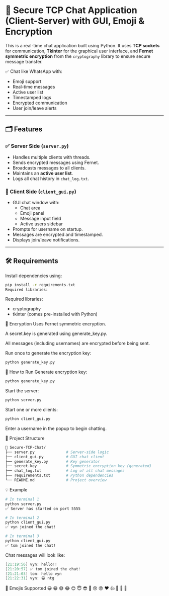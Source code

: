 # 🔐 Secure TCP Chat Application (Client-Server) with GUI, Emoji & Encryption

This is a real-time chat application built using Python. It uses **TCP sockets** for communication, **Tkinter** for the graphical user interface, and **Fernet symmetric encryption** from the `cryptography` library to ensure secure message transfer.

✅ Chat like WhatsApp with:
- Emoji support  
- Real-time messages  
- Active user list  
- Timestamped logs  
- Encrypted communication  
- User join/leave alerts

---

## 🗂️ Features

### ✅ Server Side (`server.py`)
- Handles multiple clients with threads.
- Sends encrypted messages using Fernet.
- Broadcasts messages to all clients.
- Maintains an **active user list**.
- Logs all chat history in `chat_log.txt`.

### 💬 Client Side (`client_gui.py`)
- GUI chat window with:
  - Chat area
  - Emoji panel
  - Message input field
  - Active users sidebar
- Prompts for username on startup.
- Messages are encrypted and timestamped.
- Displays join/leave notifications.

---

## 🛠️ Requirements

Install dependencies using:

```bash
pip install -r requirements.txt
Required libraries:
```
Required libraries:
- cryptography
- tkinter (comes pre-installed with Python)

🔐 Encryption
Uses Fernet symmetric encryption.

A secret.key is generated using generate_key.py.

All messages (including usernames) are encrypted before being sent.

Run once to generate the encryption key:

```bash
python generate_key.py
```
🚀 How to Run
Generate encryption key:

```bash
python generate_key.py
```
Start the server:

```bash
python server.py
```
Start one or more clients:

```bash
python client_gui.py
```
Enter a username in the popup to begin chatting.

📁 Project Structure
```bash
📁 Secure-TCP-Chat/
├── server.py              # Server-side logic
├── client_gui.py          # GUI chat client
├── generate_key.py        # Key generator
├── secret.key             # Symmetric encryption key (generated)
├── chat_log.txt           # Log of all chat messages
├── requirements.txt       # Python dependencies
└── README.md              # Project overview
```
💡 Example
```bash
# In terminal 1
python server.py
✅ Server has started on port 5555

# In terminal 2
python client_gui.py
✅ vyn joined the chat!

# In terminal 3
python client_gui.py
✅ tom joined the chat!
```

Chat messages will look like:

```csharp
[21:19:56] vyn: hello!!
[21:20:57] ✅ tom joined the chat!
[21:21:03] tom: hello vyn
[21:22:31] vyn: 😀 ntg
```
💬 Emojis Supported
😀 😁 😅 😂 😊 😇 😎 🤔 😢 😡 ❤️ 👍 👋 🙌 🎉

